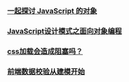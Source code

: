 ### [一起探讨 JavaScript 的对象](https://juejin.im/post/5b8b3f5ee51d4538a7520e05)
### [JavaScript设计模式之面向对象编程](https://juejin.im/post/5b87b393e51d4557631bf5f0)
### [css加载会造成阻塞吗？](https://juejin.im/post/5b88ddca6fb9a019c7717096)
### [前端数据校验从建模开始](https://juejin.im/post/5b87c8a5e51d4538e41067a8)
